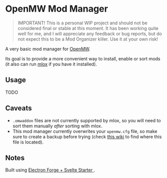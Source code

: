 # OpenMW Mod Manager

> IMPORTANT! This is a personal WIP project and should not be considered final or stable at this moment. It has been working quite well for me, and I will appreciate any feedback or bug reports, but do not expect this to be a Mod Organizer killer. Use it at your own risk!

A very basic mod manager for [OpenMW](https://openmw.org/en/).

Its goal is to provide a more convenient way to install, enable or sort mods (it also can run [mlox](https://github.com/mlox/mlox) if you have it installed).

## Usage

TODO

## Caveats

- `.omwaddon` files are not currently supported by mlox, so you will need to sort them manually _after_ sorting with mlox.
- This mod manager currently overwrites your `openmw.cfg` file, so make sure to create a backup before trying (check [this wiki](https://openmw.readthedocs.io/en/latest/reference/modding/paths.html#configuration-files-and-log-files) to find where this file is located).

## Notes

Built using [Electron Forge + Svelte Starter
](https://github.com/codediodeio/electron-forge-svelte).
